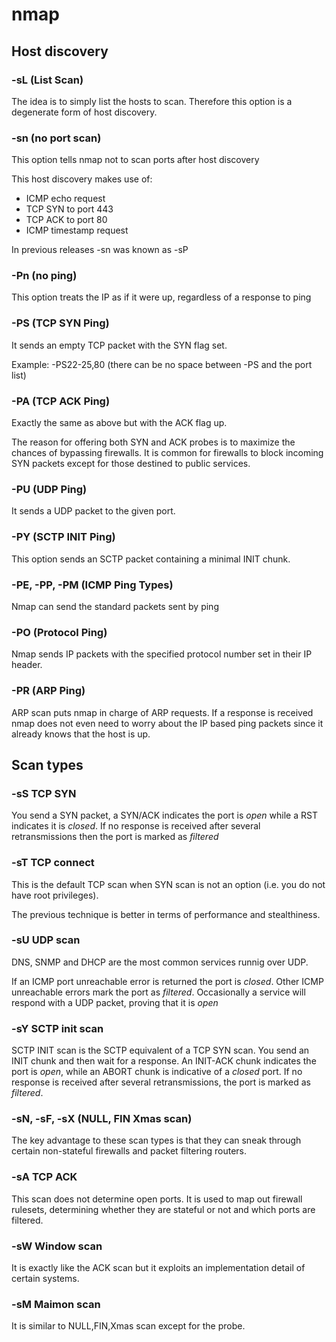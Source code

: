# nmap

## Host discovery

### -sL (List Scan)

The idea is to simply list the hosts to scan. Therefore this option is a degenerate form of host discovery.

### -sn (no port scan)

This option tells nmap not to scan ports after host discovery

This host discovery makes use of:
* ICMP echo request
* TCP SYN to port 443
* TCP ACK to port 80
* ICMP timestamp request

In previous releases -sn was known as -sP

### -Pn (no ping)

This option treats the IP as if it were up, regardless of a response to ping

### -PS <port list> (TCP SYN Ping)

It sends an empty TCP packet with the SYN flag set.

Example: -PS22-25,80 (there can be no space between -PS and the port list)

### -PA <port list> (TCP ACK Ping)

Exactly the same as above but with the ACK flag up.

The reason for offering both SYN and ACK probes is to maximize the chances of bypassing firewalls.
It is common for firewalls to block incoming SYN packets except for those destined to public services.

### -PU <port list> (UDP Ping)

It sends a UDP packet to the given port.

### -PY <port list> (SCTP INIT Ping)

This option sends an SCTP packet containing a minimal INIT chunk.

### -PE, -PP, -PM (ICMP Ping Types)

Nmap can send the standard packets sent by ping

### -PO <port list> (Protocol Ping)

Nmap sends IP packets with the specified protocol number set in their IP header.

### -PR (ARP Ping)

ARP scan puts nmap in charge of ARP requests. If a response is received nmap does not even need to worry about the IP based ping packets since it already knows that the host is up.

## Scan types

### -sS TCP SYN

You send a SYN packet, a SYN/ACK indicates the port is *open* while a RST indicates it is *closed*.
If no response is received after several retransmissions then the port is marked as *filtered*

### -sT TCP connect

This is the default TCP scan when SYN scan is not an option (i.e. you do not have root privileges).

The previous technique is better in terms of performance and stealthiness.

### -sU UDP scan

DNS, SNMP and DHCP are the most common services runnig over UDP.

If an ICMP port unreachable error is returned the port is *closed*.
Other ICMP unreachable errors mark the port as *filtered*.
Occasionally a service will respond with a UDP packet, proving that it is *open*

### -sY SCTP init scan

SCTP INIT scan is the SCTP equivalent of a TCP SYN scan. 
You send an INIT chunk and then wait for a response. An INIT-ACK chunk indicates the port is *open*, while an ABORT chunk is indicative of a *closed* port. If no response is received after several retransmissions, the port is marked as *filtered*.

### -sN, -sF, -sX (NULL, FIN Xmas scan)

The key advantage to these scan types is that they can sneak through certain non-stateful firewalls and packet filtering routers.

### -sA TCP ACK

This scan does not determine open ports. It is used to map out firewall rulesets, determining whether they are stateful or not and which ports are filtered.

### -sW Window scan

It is exactly like the ACK scan but it exploits an implementation detail of certain systems.

### -sM Maimon scan

It is similar to NULL,FIN,Xmas scan except for the probe.

